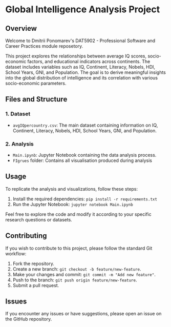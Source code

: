 # Global Intelligence Analysis Project

## Overview

Welcome to Dmitrii Ponomarev's DAT5902 - Professional Software and Career Practices 
module reposetory. 

This project explores the relationships between average IQ scores, socio-economic factors, and educational indicators across continents. The dataset includes variables such as IQ, Continent, Literacy, Nobels, HDI, School Years, GNI, and Population. The goal is to derive meaningful insights into the global distribution of intelligence and its correlation with various socio-economic parameters.

## Files and Structure

### 1. Dataset

- `avgIQpercountry.csv`: The main dataset containing information on IQ, Continent, Literacy, Nobels, HDI, School Years, GNI, and Population.

### 2. Analysis

- `Main.ipynb`: Jupyter Notebook containing the data analysis process.
- `FIgrues` folder: Contains all visualisation produced during analysis 


## Usage

To replicate the analysis and visualizations, follow these steps:

1. Install the required dependencies: `pip install -r requirements.txt`
2. Run the Jupyter Notebook: `jupyter notebook Main.ipynb`

Feel free to explore the code and modify it according to your specific research questions or datasets.

## Contributing

If you wish to contribute to this project, please follow the standard Git workflow:

1. Fork the repository.
2. Create a new branch: `git checkout -b feature/new-feature`.
3. Make your changes and commit: `git commit -m "Add new feature"`.
4. Push to the branch: `git push origin feature/new-feature`.
5. Submit a pull request.

## Issues

If you encounter any issues or have suggestions, please open an issue on the GitHub repository.

